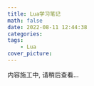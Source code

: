 ```yaml
---
title: Lua学习笔记
math: false
date: 2022-08-11 12:44:38
categories:
tags:
    - Lua
cover_picture:
---
```




内容施工中, 请稍后查看...